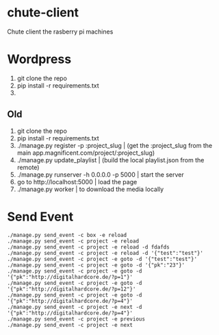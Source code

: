 chute-client
============

Chute client the rasberry pi machines


# Wordpress

1. git clone the repo
2. pip install -r requirements.txt
3. 




## Old

1. git clone the repo
2. pip install -r requirements.txt
3. ./manage.py register -p :project_slug | (get the :project_slug from the main app.magnificent.com/project/:project_slug)
4. ./manage.py update_playlist           | (build the local playlist.json from the remote)
4. ./manage.py runserver -h 0.0.0.0 -p 5000                 | start the server
5. go to http://localhost:5000           | load the page
6. ./manage.py worker                    | to download the media locally




# Send Event


```
./manage.py send_event -c box -e reload
./manage.py send_event -c project -e reload
./manage.py send_event -c project -e reload -d fdafds
./manage.py send_event -c project -e reload -d '{"test":"test"}'
./manage.py send_event -c project -e goto -d '{"test":"test"}'
./manage.py send_event -c project -e goto -d '{"pk":"23"}'
./manage.py send_event -c project -e goto -d '{"pk":"http://digitalhardcore.de/?p=1"}'
./manage.py send_event -c project -e goto -d '{"pk":"http://digitalhardcore.de/?p=12"}'
./manage.py send_event -c project -e goto -d '{"pk":"http://digitalhardcore.de/?p=4"}'
./manage.py send_event -c project -e next -d '{"pk":"http://digitalhardcore.de/?p=4"}'
./manage.py send_event -c project -e previous
./manage.py send_event -c project -e next
 ```